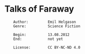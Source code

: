 # Talks of Faraway
        Author:         Emil Helgason
        Genre:          Science Fiction

        Begin:          13.08.2012
        End:            not yet
        
        License:        CC BY-NC-ND 4.0
